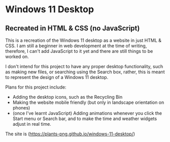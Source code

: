 # Windows 11 Desktop
## Recreated in HTML & CSS (no JavaScript)

This is a recreation of the Windows 11 desktop as a website in just HTML & CSS. I am still a beginner in web development at the time of writing, therefore, I can't add JavaScript to it yet and there are still things to be worked on.

I don't intend for this project to have any proper desktop functionality, such as making new files, or searching using the Search box, rather, this is meant to represent the design of a Windows 11 desktop. 

Plans for this project include:
- Adding the desktop icons, such as the Recycling Bin
- Making the website mobile friendly (but only in landscape orientation on phones)
- (once I've learnt JavaScript) Adding animations whenever you click the Start menu or Search bar, and to make the time and weather widgets adjust in real time.

The site is (https://plants-png.github.io/windows-11-desktop/)
